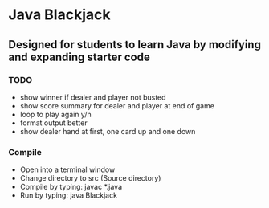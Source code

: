 # Java Blackjack

## Designed for students to learn Java by modifying and expanding starter code

### TODO

-   show winner if dealer and player not busted
-   show score summary for dealer and player at end of game
-   loop to play again y/n
-   format output better
-   show dealer hand at first, one card up and one down

### Compile

-    Open into a terminal window
-    Change directory to src (Source directory)
-    Compile by typing: javac *.java
-    Run by typing: java Blackjack
